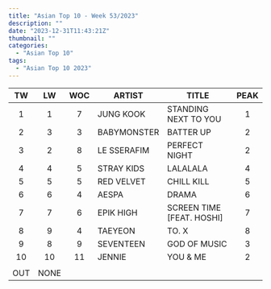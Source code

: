 ```yaml
---
title: "Asian Top 10 - Week 53/2023"
description: ""
date: "2023-12-31T11:43:21Z"
thumbnail: ""
categories:
  - "Asian Top 10"
tags:
  - "Asian Top 10 2023"
---
```

<!--more-->
|TW|LW|WOC|ARTIST|TITLE|PEAK|
|:----:|:----:|:----:|----|----|:----:|
|1|1|7|JUNG KOOK|STANDING NEXT TO YOU|1|
|2|3|3|BABYMONSTER|BATTER UP|2|
|3|2|8|LE SSERAFIM|PERFECT NIGHT|2|
|4|4|5|STRAY KIDS|LALALALA|4|
|5|5|5|RED VELVET|CHILL KILL|5|
|6|6|4|AESPA|DRAMA|6|
|7|7|6|EPIK HIGH|SCREEN TIME [FEAT. HOSHI]|7|
|8|9|4|TAEYEON|TO. X|8|
|9|8|9|SEVENTEEN|GOD OF MUSIC|3|
|10|10|11|JENNIE|YOU & ME|2|
| | | | | | |
|OUT|NONE| | | | |

